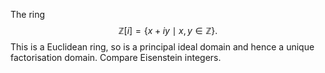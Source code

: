 The ring $$\mathbb{Z}[i]= \{x+iy \mid x,y \in  \mathbb{Z} \}.$$ This is
a Euclidean ring, so is a principal ideal domain and hence a unique
factorisation domain. Compare Eisenstein integers.
